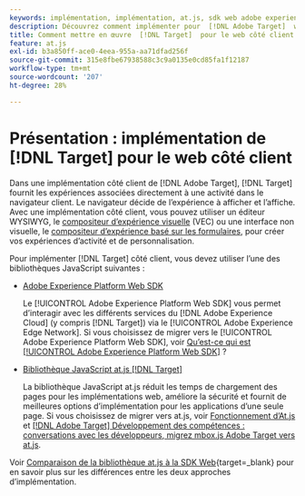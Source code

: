 ```yaml
---
keywords: implémentation, implémentation, at.js, sdk web adobe experience platform, sdk web aep
description: Découvrez comment implémenter pour  [!DNL Adobe Target]  web côté client à l’aide de la bibliothèque JavaScript at [!DNL Adobe Experience Platform Web SDK] (AEP Web SDK) ou at.js.
title: Comment mettre en œuvre  [!DNL Target]  pour le web côté client ?
feature: at.js
exl-id: b3a850ff-ace0-4eea-955a-aa71dfad256f
source-git-commit: 315e8fbe67938588c3c9a0135e0cd85fa1f12187
workflow-type: tm+mt
source-wordcount: '207'
ht-degree: 28%

---
```


# Présentation : implémentation de [!DNL Target] pour le web côté client

Dans une implémentation côté client de [!DNL Adobe Target], [!DNL Target] fournit les expériences associées directement à une activité dans le navigateur client. Le navigateur décide de l’expérience à afficher et l’affiche. Avec une implémentation côté client, vous pouvez utiliser un éditeur WYSIWYG, le [compositeur d’expérience visuelle](https://experienceleague.adobe.com/docs/target/using/experiences/vec/visual-experience-composer.html) (VEC) ou une interface non visuelle, le [compositeur d’expérience basé sur les formulaires](https://experienceleague.adobe.com/docs/target/using/experiences/form-experience-composer.html), pour créer vos expériences d’activité et de personnalisation.

Pour implémenter [!DNL Target] côté client, vous devez utiliser l’une des bibliothèques JavaScript suivantes :

* [Adobe Experience Platform Web SDK](/help/dev/implement/client-side/aep-web-sdk/aep-web-sdk-overview.md)

  Le [!UICONTROL Adobe Experience Platform Web SDK] vous permet d’interagir avec les différents services du [!DNL Adobe Experience Cloud] (y compris [!DNL Target]) via le [!UICONTROL Adobe Experience Edge Network]. Si vous choisissez de migrer vers le [!UICONTROL Adobe Experience Platform Web SDK], voir [Qu’est-ce qui est [!UICONTROL Adobe Experience Platform Web SDK]](/help/dev/implement/client-side/aep-web-sdk/aep-web-sdk-overview.md) ?

* [Bibliothèque JavaScript at.js [!DNL Target]](/help/dev/implement/client-side/atjs/how-atjs-works/overview.md)

  La bibliothèque JavaScript at.js réduit les temps de chargement des pages pour les implémentations web, améliore la sécurité et fournit de meilleures options d’implémentation pour les applications d’une seule page. Si vous choisissez de migrer vers at.js, voir [Fonctionnement d’At.js ](/help/dev/implement/client-side/atjs/how-atjs-works/overview.md) et [[!DNL Adobe Target] Développement des compétences : conversations avec les développeurs, migrez mbox.js Adobe Target vers at.js](https://seminars.adobeconnect.com/ptdo6mfo6qn6/?proto=true).


Voir [Comparaison de la bibliothèque at.js à la SDK Web](https://experienceleague.adobe.com/en/docs/experience-platform/web-sdk/personalization/adobe-target/web-sdk-atjs-comparison){target=_blank} pour en savoir plus sur les différences entre les deux approches d’implémentation.